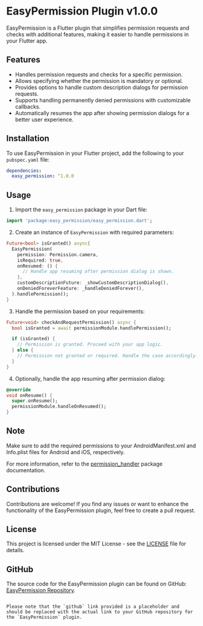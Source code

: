 # EasyPermission Plugin v1.0.0

EasyPermission is a Flutter plugin that simplifies permission requests and checks with additional features, making it easier to handle permissions in your Flutter app.

## Features

- Handles permission requests and checks for a specific permission.
- Allows specifying whether the permission is mandatory or optional.
- Provides options to handle custom description dialogs for permission requests.
- Supports handling permanently denied permissions with customizable callbacks.
- Automatically resumes the app after showing permission dialogs for a better user experience.

## Installation

To use EasyPermission in your Flutter project, add the following to your `pubspec.yaml` file:

```yaml
dependencies:
  easy_permission: ^1.0.0
```

## Usage

1. Import the `easy_permission` package in your Dart file:

```dart
import 'package:easy_permission/easy_permission.dart';
```

2. Create an instance of `EasyPermission` with required parameters:

```dart
Future<bool> isGranted() async{
  EasyPermission(
    permission: Permission.camera,
    isRequired: true,
    onResumed: () {
      // Handle app resuming after permission dialog is shown.
    },
    customDescriptionFuture: _showCustomDescriptionDialog(),
    onDeniedForeverFeature: _handleDeniedForever(),
  ).handlePermission();
}
```

3. Handle the permission based on your requirements:

```dart
Future<void> checkAndRequestPermission() async {
  bool isGranted = await permissionModule.handlePermission();

  if (isGranted) {
    // Permission is granted. Proceed with your app logic.
  } else {
    // Permission not granted or required. Handle the case accordingly.
  }
}
```

4. Optionally, handle the app resuming after permission dialog:

```dart
@override
void onResume() {
  super.onResume();
  permissionModule.handleOnResumed();
}
```

## Note

Make sure to add the required permissions to your AndroidManifest.xml and Info.plist files for Android and iOS, respectively.

For more information, refer to the [permission_handler](https://pub.dev/packages/permission_handler) package documentation.

## Contributions

Contributions are welcome! If you find any issues or want to enhance the functionality of the EasyPermission plugin, feel free to create a pull request.

## License

This project is licensed under the MIT License - see the [LICENSE](https://github.com/georgesamirmansour/EasyPermission/blob/master/LICENSE) file for details.

## GitHub

The source code for the EasyPermission plugin can be found on GitHub: [EasyPermission Repository](https://github.com/georgesamirmansour/EasyPermission.git).
```

Please note that the `github` link provided is a placeholder and should be replaced with the actual link to your GitHub repository for the `EasyPermission` plugin.